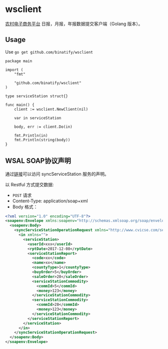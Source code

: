 # wsclient

[农村电子商务平台](http://sqsyscjss.mofcom.gov.cn/login.jhtml) 日报，月报，年报数据提交客户端（Golang 版本）。

## Usage

Use `go get github.com/binatify/wsclient`

```golang
package main

import (
    "fmt"

    "github.com/binatify/wsclient"
)

type serviceStation struct{}

func main() {
    client := wsclient.NewClient(nil)

    var in serviceStation

    body, err := client.Do(in)

    fmt.Println(in)
    fmt.Println(string(body))
}
```

## WSAL SOAP协议声明

通过[链接](http://211.88.20.132:8040/services/syncServiceStation?wsdl)可以访问 syncServiceStation 服务的声明。

以 Restful 方式提交数据:

- `POST` 请求
- Content-Type: application/soap+xml
- Body 格式：

```xml
<?xml version="1.0" encoding="UTF-8"?>
<soapenv:Envelope xmlns:soapenv="http://schemas.xmlsoap.org/soap/envelope/" xmlns:xsd="http://www.w3.org/2001/XMLSchema" xmlns:xsi="http://www.w3.org/2001/XMLSchema-instance">
  <soapenv:Body>
    <syncServiceStationOperationRequest xmlns="http://www.cvicse.com/service/">
      <in xmlns="">
        <serviceStation>
          <userId>xxx</userId>
          <rptDate>2017-12-08</rptDate>
          <serviceStationReport>
            <code>xx</code>
            <name>xx</name>
            <countyType>1</countyType>
            <buyOrder>5</buyOrder>
            <saleOrder>28</saleOrder>
            <serviceStationCommodity>
              <commId>5</commId>
              <money>123</money>
            </serviceStationCommodity>
            <serviceStationCommodity>
              <commId>28</commId>
              <money>123</money>
            </serviceStationCommodity>
          </serviceStationReport>
        </serviceStation>
      </in>
    </syncServiceStationOperationRequest>
  </soapenv:Body>
</soapenv:Envelope>
```
